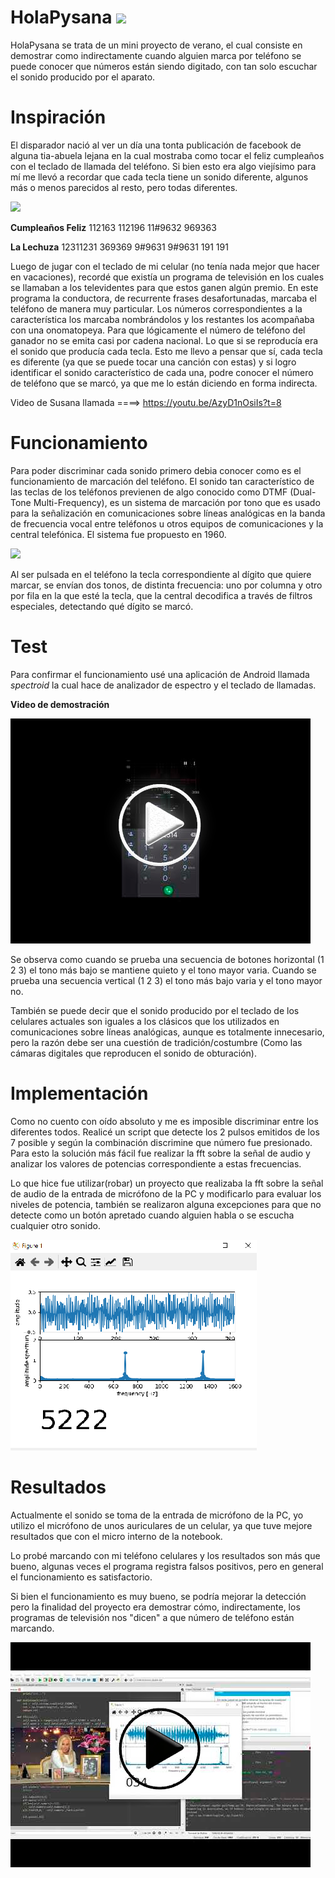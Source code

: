 # HolaPysana <img src="https://viapais.cdncimeco.com/media/cache/resolve/vertical_small/https://viapais.com.ar/files/2019/11/20191121150913_40287521_0_body.jpg" width="70">




HolaPysana se trata de un mini proyecto de verano, el cual consiste en demostrar como indirectamente cuando alguien marca por teléfono se puede conocer que números están siendo digitado, con tan solo escuchar el sonido producido por el aparato.

# Inspiración

El disparador nació al ver un día una tonta publicación de facebook de alguna tia-abuela lejana en la cual mostraba como tocar el feliz cumpleaños con el teclado de llamada del teléfono. Si bien esto era algo viejísimo para mí me llevó a recordar que cada tecla tiene un sonido diferente, algunos más o menos parecidos al resto, pero todas diferentes.

<img src="https://cdn.memegenerator.es/imagenes/memes/full/4/30/4305748.jpg" width="200">

**Cumpleaños Feliz** 112163 112196 11#9632 969363

**La Lechuza** 12311231 369369 9#9631 9#9631 191 191

Luego de jugar con el teclado de mi celular (no tenía nada mejor que hacer en vacaciones), recordé que existía un programa de televisión en los cuales se llamaban a los televidentes para que estos ganen algún premio. En este programa la conductora, de recurrente frases desafortunadas, marcaba el teléfono de manera muy particular. Los números correspondientes a la característica los marcaba nombrándolos y los restantes los acompañaba con una onomatopeya. Para que lógicamente el número de teléfono del ganador no se emita casi por cadena nacional. Lo que si se reproducía era el sonido que producía cada tecla. Esto me llevo a pensar que sí, cada tecla es diferente (ya que se puede tocar una canción con estas) y si logro identificar el sonido característico de cada una, podre conocer el número de teléfono que se marcó, ya que me lo están diciendo en forma indirecta.

Video de Susana llamada  ====>   https://youtu.be/AzyD1nOsiIs?t=8


# Funcionamiento

Para poder discriminar cada sonido primero debia conocer como es el funcionamiento de marcación del teléfono. El sonido tan característico de las teclas de los teléfonos previenen de algo conocido como DTMF (Dual-Tone Multi-Frequency), es un sistema de marcación por tono que es usado para la señalización en comunicaciones sobre líneas analógicas en la banda de frecuencia vocal entre teléfonos u otros equipos de comunicaciones y la central telefónica. El sistema fue propuesto en 1960.

<img src="https://ptolemy.berkeley.edu/eecs20/week2/keypad.gif" width="200">


Al ser pulsada en el teléfono la tecla correspondiente al dígito que quiere marcar, se envían dos tonos, de distinta frecuencia: uno por columna y otro por fila en la que esté la tecla, que la central decodifica a través de filtros especiales, detectando qué dígito se marcó.


# Test

Para confirmar el funcionamiento usé una aplicación de Android llamada _spectroid_ la cual hace de analizador de espectro y el teclado de llamadas.

**Video de demostración**

[![VIDEO DE SU!](v1.png)](https://www.youtube.com/watch?v=5eLWga3Dr_0)


Se observa como cuando se prueba una secuencia de botones horizontal (1 2 3) el tono más bajo se mantiene quieto y el tono mayor varia. Cuando se prueba una secuencia vertical (1 2 3) el tono más bajo varia y el tono mayor no.

También se puede decir que el sonido producido por el teclado de los celulares actuales son iguales a los clásicos que los utilizados en comunicaciones sobre líneas analógicas, aunque es totalmente innecesario, pero la razón debe ser una cuestión de tradición/costumbre (Como las cámaras digitales que reproducen el sonido de obturación).


# Implementación



Como no cuento con oído absoluto y me es imposible discriminar entre los diferentes todos. Realicé un script que detecte los 2 pulsos emitidos de los 7 posible y según la combinación discrimine que número fue presionado. Para esto la solución más fácil fue realizar la fft sobre la señal de audio y analizar los valores de potencias correspondiente a estas frecuencias. 

Lo que hice fue utilizar(robar) un proyecto que realizaba la fft sobre la señal de audio de la entrada de micrófono de la PC y modificarlo para evaluar los niveles de potencia, también se realizaron alguna excepciones para que no detecte como un botón apretado cuando alguien habla o se escucha cualquier otro sonido.


![Screenshot](imag.PNG)

# Resultados

Actualmente el sonido se toma de la entrada de micrófono de la PC, yo utilizo el micrófono de unos auriculares de un celular, ya que tuve mejore resultados que con el micro interno de la notebook. 

Lo probé marcando con mi teléfono celulares y los resultados son más que bueno, algunas veces el programa registra falsos positivos, pero en general el funcionamiento es satisfactorio.

Si bien el funcionamiento es muy bueno, se podría mejorar la detección pero la finalidad del proyecto era demostrar cómo, indirectamente, los programas de televisión nos "dicen" a que número de teléfono están marcando.


[![VIDEO DE SU!](v2.png)](https://www.youtube.com/watch?v=19ofkjRaJQc)
